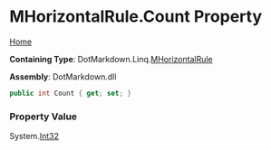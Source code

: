 <a name="_top"></a>

# MHorizontalRule\.Count Property

[Home](../../../../README.md#_top)

**Containing Type**: DotMarkdown\.Linq\.[MHorizontalRule](../README.md#_top)

**Assembly**: DotMarkdown\.dll

```csharp
public int Count { get; set; }
```

### Property Value

System\.[Int32](https://docs.microsoft.com/en-us/dotnet/api/system.int32)

